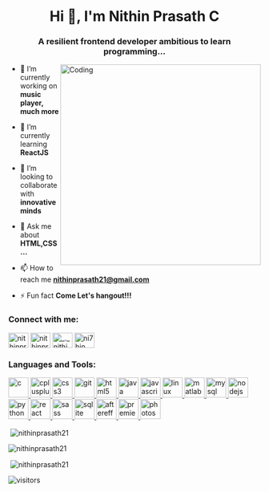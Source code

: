 <h1 align="center">Hi 👋, I'm Nithin Prasath C</h1>
<h3 align="center">A resilient frontend developer ambitious to learn programming...</h3>
<img align="right" alt="Coding" width="400" src="https://media3.giphy.com/media/qgQUggAC3Pfv687qPC/giphy.gif">

- 🔭 I’m currently working on **music player, much more**

- 🌱 I’m currently learning **ReactJS**

- 👯 I’m looking to collaborate with **innovative minds**

- 💬 Ask me about **HTML,CSS...**

- 📫 How to reach me **nithinprasath21@gmail.com**

- ⚡ Fun fact **Come Let's hangout!!!**

<h3 align="left">Connect with me:</h3>
<p align="left">
<a href="https://twitter.com/nithinprasath21" target="blank"><img align="center" src="https://cdn.cdnlogo.com/logos/t/96/twitter-icon.svg" alt="nithinprasath21" height="30" width="40" /></a>
<a href="https://fb.com/nithinprasath21" target="blank"><img align="center" src="https://upload.wikimedia.org/wikipedia/commons/1/1b/Facebook_icon.svg" alt="nithinprasath21" height="30" width="40" /></a>
<a href="https://instagram.com/_._nithin__" target="blank"><img align="center" src="https://upload.wikimedia.org/wikipedia/commons/e/e7/Instagram_logo_2016.svg" alt="_._nithin__" height="30" width="40" /></a>
<a href="https://www.youtube.com/@ni7hin821" target="blank"><img align="center" src="https://upload.wikimedia.org/wikipedia/commons/0/09/YouTube_full-color_icon_%282017%29.svg" alt="ni7hin" height="30" width="40" /></a>
</p>

<h3 align="left">Languages and Tools:</h3>
<p align="left"> <a href="https://www.cprogramming.com/" target="_blank" rel="noreferrer"> <img src="https://upload.wikimedia.org/wikipedia/commons/1/18/C_Programming_Language.svg" alt="c" width="40" height="40"/> </a> <a href="https://www.w3schools.com/cpp/" target="_blank" rel="noreferrer"> <img src="https://upload.wikimedia.org/wikipedia/commons/1/18/ISO_C%2B%2B_Logo.svg" alt="cplusplus" width="40" height="40"/> </a> <a href="https://www.w3schools.com/css/" target="_blank" rel="noreferrer"> <img src="https://upload.wikimedia.org/wikipedia/commons/3/3d/CSS.3.svg" alt="css3" width="40" height="40"/> </a> <a href="https://git-scm.com/" target="_blank" rel="noreferrer"> <img src="https://www.vectorlogo.zone/logos/git-scm/git-scm-icon.svg" alt="git" width="40" height="40"/> </a> <a href="https://www.w3.org/html/" target="_blank" rel="noreferrer"> <img src="https://upload.wikimedia.org/wikipedia/commons/6/61/HTML5_logo_and_wordmark.svg" alt="html5" width="40" height="40"/> </a> <a href="https://www.java.com" target="_blank" rel="noreferrer"> <img src="https://upload.wikimedia.org/wikipedia/ml/2/2e/Java_Logo.svg" alt="java" width="40" height="40"/> </a> <a href="https://developer.mozilla.org/en-US/docs/Web/JavaScript" target="_blank" rel="noreferrer"> <img src="https://upload.wikimedia.org/wikipedia/commons/9/99/Unofficial_JavaScript_logo_2.svg" alt="javascript" width="40" height="40"/> </a> <a href="https://www.linux.org/" target="_blank" rel="noreferrer"> <img src="https://upload.wikimedia.org/wikipedia/commons/3/35/Tux.svg" alt="linux" width="40" height="40"/> </a> <a href="https://www.mathworks.com/" target="_blank" rel="noreferrer"> <img src="https://upload.wikimedia.org/wikipedia/commons/2/21/Matlab_Logo.png" alt="matlab" width="40" height="40"/> </a> <a href="https://www.mysql.com/" target="_blank" rel="noreferrer"> <img src="https://upload.wikimedia.org/wikipedia/commons/0/0a/MySQL_textlogo.svg" alt="mysql" width="40" height="40"/> </a> <a href="https://nodejs.org" target="_blank" rel="noreferrer"> <img src="https://upload.wikimedia.org/wikipedia/commons/d/d9/Node.js_logo.svg" alt="nodejs" width="40" height="40"/> </a> <a href="https://www.python.org" target="_blank" rel="noreferrer"> <img src="https://upload.wikimedia.org/wikipedia/commons/1/1f/Python_logo_01.svg" alt="python" width="40" height="40"/> </a> <a href="https://reactjs.org/" target="_blank" rel="noreferrer"> <img src="https://upload.wikimedia.org/wikipedia/commons/a/a7/React-icon.svg" alt="react" width="40" height="40"/> </a> <a href="https://sass-lang.com" target="_blank" rel="noreferrer"> <img src="https://upload.wikimedia.org/wikipedia/commons/9/96/Sass_Logo_Color.svg" alt="sass" width="40" height="40"/> </a> <a href="https://www.sqlite.org/" target="_blank" rel="noreferrer"> <img src="https://www.vectorlogo.zone/logos/sqlite/sqlite-icon.svg" alt="sqlite" width="40" height="40"/> </a> <a href="https://www.googleadservices.com/pagead/aclk?sa=L&ai=DChcSEwik28DmmKT8AhVUBCsKHbUoAR8YABAAGgJzZg&ohost=www.google.com&cid=CAESbeD2fEXv3Twxje3MNuikgM_qwarqgi1idYmuxxKi0q32frWaxzE2B8sxH9mtbHP15BRa2vi-v9sbe8QGAQ5P1yljKd8qsl2wBrbMuRT5qZ9Z67eg2kVGoPMK_F1BA6moYwWqWduH0HtJ172rLz8&sig=AOD64_3r_6ORjkOlwD7QtB6pflomRQ4DSg&q&adurl&ved=2ahUKEwiZ_7rmmKT8AhWsTWwGHSmuAfUQ0Qx6BAgJEAE" target="_blank" rel="noreferrer"> <img src="https://upload.wikimedia.org/wikipedia/commons/c/cb/Adobe_After_Effects_CC_icon.svg" alt="aftereffects" width="40" height="40"/> </a> <a href="https://www.googleadservices.com/pagead/aclk?sa=L&ai=DChcSEwjBkZrRmaT8AhUbkWYCHa_0ClwYABAAGgJzbQ&ohost=www.google.com&cid=CAESbeD2My2FP5uzVWLFsXMN0AkqCK7ToiRFj_FT0v1-8T-aToz_qvPGc_MGy-OpARKVoIo-cyOVmsW1v_32PkR6cpRPGqHY9qt3bnQ530aC9GiWU4WDelpyaQxSYBVCvmReIfAVf9EpKYHTBdHdcgk&sig=AOD64_35DaN5_yBoWh52riQoNehZ47D9Dw&q&adurl&ved=2ahUKEwiAmpTRmaT8AhWKRmwGHfvFD_MQ0Qx6BAgQEAE" target="_blank" rel="noreferrer"> <img src="https://upload.wikimedia.org/wikipedia/commons/4/40/Adobe_Premiere_Pro_CC_icon.svg" alt="premierepro" width="40" height="40"/> </a> <a href="https://www.photoshop.com/en" target="_blank" rel="noreferrer"> <img src="https://upload.wikimedia.org/wikipedia/commons/a/af/Adobe_Photoshop_CC_icon.svg" alt="photoshop" width="40" height="40"/> </a></p>

<p>&nbsp;<img align="center" src="https://github-readme-stats.vercel.app/api?username=nithinprasath21&theme=github_dark&show_icons=true&locale=en" alt="nithinprasath21" /></p>

<p>&nbsp;<img align="left" src="https://github-readme-stats.vercel.app/api/top-langs?username=nithinprasath21&theme=github_dark&show_icons=true&locale=en&layout=compact" alt="nithinprasath21" /></p>

<p>&nbsp;<img align="center" src="http://github-readme-streak-stats.herokuapp.com?user=nithinprasath21&theme=github-dark&date_format=j%20M%5B%20Y%5D&border=FFFFFF&ring=4C8EDA&stroke=FFFFFF&dates=1D64D0" alt="nithinprasath21" /></p>

![visitors](https://visitor-badge.laobi.icu/badge?page_id=nithinprasath21.nithinprasath21)
